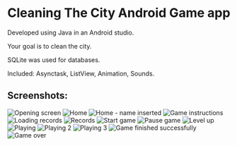 # Cleaning The City Android Game app

Developed using Java in an Android studio.

Your goal is to clean the city.

SQLite was used for databases.

Included: Asynctask, ListView, Animation, Sounds.

## Screenshots:
![Opening screen](https://github.com/Dorshamir55/CleaningTheCity/raw/master/ScreenShots/Opening_screen.jpg)
![Home](https://github.com/Dorshamir55/CleaningTheCity/raw/master/ScreenShots/Home.jpg)
![Home - name inserted](https://github.com/Dorshamir55/CleaningTheCity/raw/master/ScreenShots/Home_name_inserted.jpg)
![Game instructions](https://github.com/Dorshamir55/CleaningTheCity/raw/master/ScreenShots/Game_instructions.jpg)
![Loading records](https://github.com/Dorshamir55/CleaningTheCity/raw/master/ScreenShots/Loading_records.jpg)
![Records](https://github.com/Dorshamir55/CleaningTheCity/raw/master/ScreenShots/Records.jpg)
![Start game](https://github.com/Dorshamir55/CleaningTheCity/raw/master/ScreenShots/Start_game.jpg)
![Pause game](https://github.com/Dorshamir55/CleaningTheCity/raw/master/ScreenShots/Pause_game.jpg)
![Level up](https://github.com/Dorshamir55/CleaningTheCity/raw/master/ScreenShots/Level_up.jpg)
![Playing](https://github.com/Dorshamir55/CleaningTheCity/raw/master/ScreenShots/Playing.jpg)
![Playing 2](https://github.com/Dorshamir55/CleaningTheCity/raw/master/ScreenShots/Playing_2.jpg)
![Playing 3](https://github.com/Dorshamir55/CleaningTheCity/raw/master/ScreenShots/Playing_3.jpg)
![Game finished successfully](https://github.com/Dorshamir55/CleaningTheCity/raw/master/ScreenShots/Game_finished_successfully.jpg)
![Game over](https://github.com/Dorshamir55/CleaningTheCity/raw/master/ScreenShots/Game_over.jpg)



